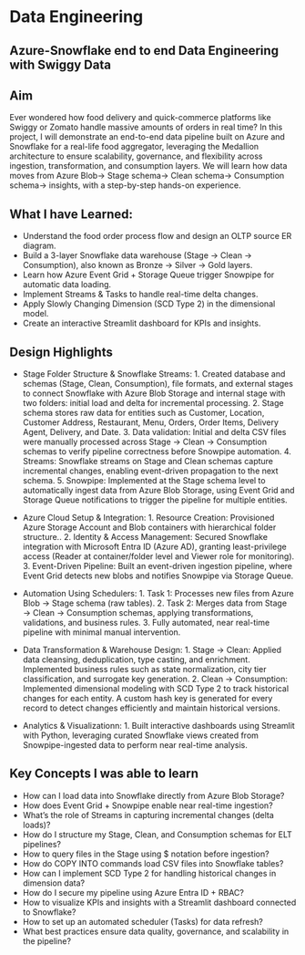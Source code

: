 # Data Engineering
## Azure-Snowflake end to end Data Engineering with Swiggy Data

## Aim
Ever wondered how food delivery and quick-commerce platforms like Swiggy or Zomato handle massive amounts of orders in real time?
In this project, I will demonstrate an end-to-end data pipeline built on Azure and Snowflake for a real-life food aggregator, leveraging the Medallion architecture to ensure scalability, governance, and flexibility across ingestion, transformation, and consumption layers.
We will learn how data moves from  Azure Blob→ Stage schema→ Clean schema→ Consumption schema→ insights, with a step-by-step hands-on experience.

## What I have Learned:
- Understand the food order process flow and design an OLTP source ER diagram.
- Build a 3-layer Snowflake data warehouse (Stage → Clean → Consumption), also known as Bronze → Silver → Gold layers.
- Learn how Azure Event Grid + Storage Queue trigger Snowpipe for automatic data loading.
- Implement Streams & Tasks to handle real-time delta changes.
- Apply Slowly Changing Dimension (SCD Type 2) in the dimensional model.
- Create an interactive Streamlit dashboard for KPIs and insights.

## Design Highlights

- Stage Folder Structure & Snowflake Streams:
       1. Created database and schemas (Stage, Clean, Consumption), file formats, and external stages to connect Snowflake with Azure Blob Storage and internal stage with two folders: initial load and delta for incremental processing.
       2. Stage schema stores raw data for entities such as Customer, Location, Customer Address, Restaurant, Menu, Orders, Order Items, Delivery Agent, Delivery, and Date.
       3. Data validation: Initial and delta CSV files were manually processed across Stage → Clean → Consumption schemas to verify pipeline correctness before Snowpipe automation.
       4. Streams: Snowflake streams on Stage and Clean schemas capture incremental changes, enabling event-driven propagation to the next schema.
       5. Snowpipe: Implemented at the Stage schema level to automatically ingest data from Azure Blob Storage, using Event Grid and Storage Queue notifications to trigger the pipeline for multiple entities. 

-  Azure Cloud Setup & Integration:
       1. Resource Creation: Provisioned Azure Storage Account and Blob containers with hierarchical folder structure..
       2. Identity & Access Management: Secured Snowflake integration with Microsoft Entra ID (Azure AD), granting least-privilege access (Reader at container/folder level and Viewer role for monitoring).
       3. Event-Driven Pipeline: Built an event-driven ingestion pipeline, where Event Grid detects new blobs and notifies Snowpipe via Storage Queue.

 - Automation Using Schedulers:
       1. Task 1: Processes new files from Azure Blob → Stage schema (raw tables).
       2. Task 2: Merges data from Stage → Clean → Consumption schemas, applying transformations, validations, and business rules.
       3. Fully automated, near real-time pipeline with minimal manual intervention.

- Data Transformation & Warehouse Design:
       1. Stage → Clean: Applied data cleansing, deduplication, type casting, and enrichment. Implemented business rules such as state normalization, city tier classification, and surrogate key generation.
       2. Clean → Consumption: Implemented dimensional modeling with SCD Type 2 to track historical changes for each entity. A custom hash key is generated for every record to detect changes efficiently and maintain historical versions.

- Analytics & Visualizationn:
       1. Built interactive dashboards using Streamlit with Python, leveraging curated Snowflake views created from Snowpipe-ingested data to perform near real-time analysis.

## Key Concepts I was able to learn
- How can I load data into Snowflake directly from Azure Blob Storage?
- How does Event Grid + Snowpipe enable near real-time ingestion?
- What’s the role of Streams in capturing incremental changes (delta loads)?
- How do I structure my Stage, Clean, and Consumption schemas for ELT pipelines?
- How to query files in the Stage using $ notation before ingestion?
- How do COPY INTO commands load CSV files into Snowflake tables?
- How can I implement SCD Type 2 for handling historical changes in dimension data?
- How do I secure my pipeline using Azure Entra ID + RBAC?
- How to visualize KPIs and insights with a Streamlit dashboard connected to Snowflake?
- How to set up an automated scheduler (Tasks) for data refresh?
- What best practices ensure data quality, governance, and scalability in the pipeline?


